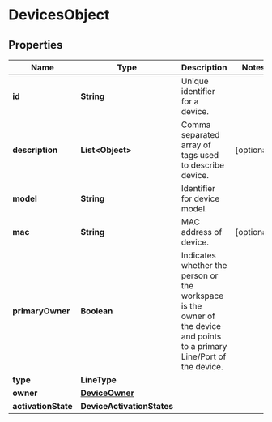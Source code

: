 <!--  Copyright 2025 Cisco Systems Inc.

Permission is hereby granted, free of charge, to any person obtaining a copy
of this software and associated documentation files (the "Software"), to deal
in the Software without restriction, including without limitation the rights
to use, copy, modify, merge, publish, distribute, sublicense, and/or sell
copies of the Software, and to permit persons to whom the Software is
furnished to do so, subject to the following conditions:

The above copyright notice and this permission notice shall be included in
all copies or substantial portions of the Software.

THE SOFTWARE IS PROVIDED "AS IS", WITHOUT WARRANTY OF ANY KIND, EXPRESS OR
IMPLIED, INCLUDING BUT NOT LIMITED TO THE WARRANTIES OF MERCHANTABILITY,
FITNESS FOR A PARTICULAR PURPOSE AND NONINFRINGEMENT. IN NO EVENT SHALL THE
AUTHORS OR COPYRIGHT HOLDERS BE LIABLE FOR ANY CLAIM, DAMAGES OR OTHER
LIABILITY, WHETHER IN AN ACTION OF CONTRACT, TORT OR OTHERWISE, ARISING FROM,
OUT OF OR IN CONNECTION WITH THE SOFTWARE OR THE USE OR OTHER DEALINGS IN
THE SOFTWARE.-->


# DevicesObject


## Properties

| Name | Type | Description | Notes |
|------------ | ------------- | ------------- | -------------|
|**id** | **String** | Unique identifier for a device. |  |
|**description** | **List&lt;Object&gt;** | Comma separated array of tags used to describe device. |  [optional] |
|**model** | **String** | Identifier for device model. |  |
|**mac** | **String** | MAC address of device. |  [optional] |
|**primaryOwner** | **Boolean** | Indicates whether the person or the workspace is the owner of the device and points to a primary Line/Port of the device. |  |
|**type** | **LineType** |  |  |
|**owner** | [**DeviceOwner**](DeviceOwner.md) |  |  |
|**activationState** | **DeviceActivationStates** |  |  |



